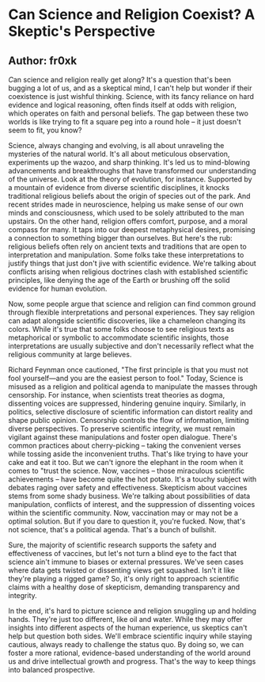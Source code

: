 # Can Science and Religion Coexist? A Skeptic's Perspective

Author: fr0xk
---

*C*an science and religion really get along? It's a question that's been bugging a lot of us, and as a skeptical mind, I can't help but wonder if their coexistence is just wishful thinking. Science, with its fancy reliance on hard evidence and logical reasoning, often finds itself at odds with religion, which operates on faith and personal beliefs. The gap between these two worlds is like trying to fit a square peg into a round hole – it just doesn't seem to fit, you know?

Science, always changing and evolving, is all about unraveling the mysteries of the natural world. It's all about meticulous observation, experiments up the wazoo, and sharp thinking. It's led us to mind-blowing advancements and breakthroughs that have transformed our understanding of the universe. Look at the theory of evolution, for instance. Supported by a mountain of evidence from diverse scientific disciplines, it knocks traditional religious beliefs about the origin of species out of the park. And recent strides made in neuroscience, helping us make sense of our own minds and consciousness, which used to be solely attributed to the man upstairs. On the other hand, religion offers comfort, purpose, and a moral compass for many. It taps into our deepest metaphysical desires, promising a connection to something bigger than ourselves. But here's the rub: religious beliefs often rely on ancient texts and traditions that are open to interpretation and manipulation. Some folks take these interpretations to justify things that just don't jive with scientific evidence. We're talking about conflicts arising when religious doctrines clash with established scientific principles, like denying the age of the Earth or brushing off the solid evidence for human evolution.

Now, some people argue that science and religion can find common ground through flexible interpretations and personal experiences. They say religion can adapt alongside scientific discoveries, like a chameleon changing its colors. While it's true that some folks choose to see religious texts as metaphorical or symbolic to accommodate scientific insights, those interpretations are usually subjective and don't necessarily reflect what the religious community at large believes. 

Richard Feynman once cautioned, "The first principle is that you must not fool yourself—and you are the easiest person to fool." Today, Science is misused as a religion and political agenda to manipulate the masses through censorship. For instance, when scientists treat theories as dogma, dissenting voices are suppressed, hindering genuine inquiry. Similarly, in politics, selective disclosure of scientific information can distort reality and shape public opinion. Censorship controls the flow of information, limiting diverse perspectives. To preserve scientific integrity, we must remain vigilant against these manipulations and foster open dialogue. There's common practices about cherry-picking – taking the convenient verses while tossing aside the inconvenient truths. That's like trying to have your cake and eat it too. But we can't ignore the elephant in the room when it comes to "trust the science. Now, vaccines – those miraculous scientific achievements – have become quite the hot potato. It's a touchy subject with debates raging over safety and effectiveness. Skepticism about vaccines stems from some shady business. We're talking about possibilities of data manipulation, conflicts of interest, and the suppression of dissenting voices within the scientific community. Now, vaccination may or may not be a optimal solution. But if you dare to question it, you're fucked. Now, that's not science, that's a political agenda. That's a bunch of bullshit.

Sure, the majority of scientific research supports the safety and effectiveness of vaccines, but let's not turn a blind eye to the fact that science ain't immune to biases or external pressures. We've seen cases where data gets twisted or dissenting views get squashed. Isn't it like they're playing a rigged game? So, it's only right to approach scientific claims with a healthy dose of skepticism, demanding transparency and integrity.

In the end, it's hard to picture science and religion snuggling up and holding hands. They're just too different, like oil and water. While they may offer insights into different aspects of the human experience, us skeptics can't help but question both sides. We'll embrace scientific inquiry while staying cautious, always ready to challenge the status quo. By doing so, we can foster a more rational, evidence-based understanding of the world around us and drive intellectual growth and progress. That's the way to keep things into balanced prospective.
